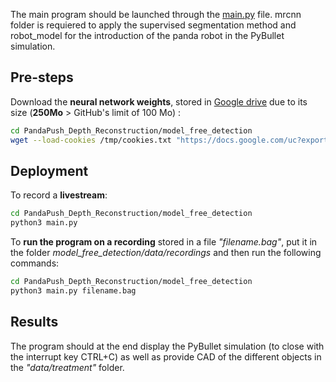 The main program should be launched through the [main.py](https://github.com/LouiseMassager/PandaPush_Depth_Reconstruction/blob/master/model_free_detection/main.py) file.
mrcnn folder is requiered to apply the supervised segmentation method and robot_model for the introduction of the panda robot in the PyBullet simulation.

## Pre-steps
Download the **neural network weights**, stored in [Google drive](https://drive.google.com/file/d/1HYM2qZfUeh4nNsfIYNdz92wCEfzZJ6Xp/view?usp=sharing) due to its size (**250Mo** > GitHub's limit of 100 Mo) :
```bash
cd PandaPush_Depth_Reconstruction/model_free_detection
wget --load-cookies /tmp/cookies.txt "https://docs.google.com/uc?export=download&confirm=$(wget --quiet --save-cookies /tmp/cookies.txt --keep-session-cookies --no-check-certificate 'https://docs.google.com/uc?export=download&id=1HYM2qZfUeh4nNsfIYNdz92wCEfzZJ6Xp' -O- | sed -rn 's/.*confirm=([0-9A-Za-z_]+).*/\1\n/p')&id=1HYM2qZfUeh4nNsfIYNdz92wCEfzZJ6Xp" -O mask_rcnn_cubecyl2.h5 && rm -rf /tmp/cookies.txt
```

## Deployment

To record a **livestream**:
```bash
cd PandaPush_Depth_Reconstruction/model_free_detection
python3 main.py
```

To **run the program on a recording** stored in a file *"filename.bag"*, put it in the folder *model_free_detection/data/recordings* and then run the following commands:
```bash
cd PandaPush_Depth_Reconstruction/model_free_detection
python3 main.py filename.bag
```
## Results

The program should at the end display the PyBullet simulation (to close with the interrupt key CTRL+C) as well as provide CAD of the different objects in the *"data/treatment"* folder.

